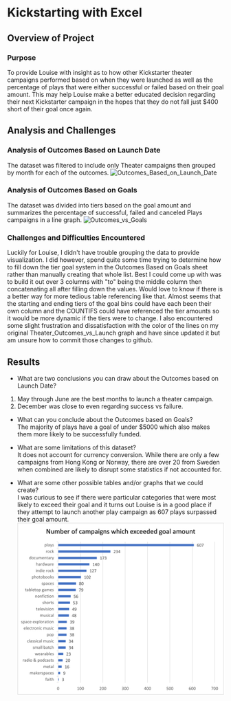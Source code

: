 # Kickstarting with Excel

## Overview of Project   

### Purpose
To provide Louise with insight as to how other Kickstarter theater campaigns performed based on when they were launched as well as the percentage of plays that were either successful or failed based on their goal amount. This may help Louise make a better educated decision regarding their next Kickstarter campaign in the hopes that they do not fall just $400 short of their goal once again.

## Analysis and Challenges

### Analysis of Outcomes Based on Launch Date
The dataset was filtered to include only Theater campaigns then grouped by month for each of the outcomes. 
![Outcomes_Based_on_Launch_Date](https://user-images.githubusercontent.com/15967377/163271349-08c610d6-9525-4c27-811e-6fd0c704fe77.png)

### Analysis of Outcomes Based on Goals
The dataset was divided into tiers based on the goal amount and summarizes the percentage of successful, failed and canceled Plays campaigns in a line graph.
![Outcomes_vs_Goals](https://user-images.githubusercontent.com/15967377/162595253-77d442a1-67dd-45f5-a02a-9f3ad10b5e8c.png)

### Challenges and Difficulties Encountered
Luckily for Louise, I didn't have trouble grouping the data to provide visualization. 
I did however, spend quite some time trying to determine how to fill down the tier goal system in the Outcomes Based on Goals sheet rather than manually creating that whole list. Best I could come up with was to build it out over 3 columns with "to" being the middle column then concatenating all after filling down the values. Would love to know if there is a better way for more tedious table referencing like that. Almost seems that the starting and ending tiers of the goal bins could have each been their own column and the COUNTIFS could have referenced the tier amounts so it would be more dynamic if the tiers were to change.
I also encountered some slight frustration and dissatisfaction with the color of the lines on my original Theater_Outcomes_vs_Launch graph and have since updated it but am unsure how to commit those changes to github.

## Results
- What are two conclusions you can draw about the Outcomes based on Launch Date?
1. May through June are the best months to launch a theater campaign.
2. December was close to even regarding success vs failure.

- What can you conclude about the Outcomes based on Goals?  
The majority of plays have a goal of under $5000 which also makes them more likely to be successfully funded.

- What are some limitations of this dataset?  
It does not account for currency conversion. While there are only a few campaigns from Hong Kong or Norway, there are over 20 from Sweden when combined are likely to disrupt some statistics if not accounted for.

- What are some other possible tables and/or graphs that we could create?  
I was curious to see if there were particular categories that were most likely to exceed their goal and it turns out Louise is in a good place if they attempt to launch another play campaign as 607 plays surpassed their goal amount. 
![Exceeded_Goal](https://github.com/frankiebones/kickstarter-analysis/blob/main/exceeded_goal.png?raw=true)


